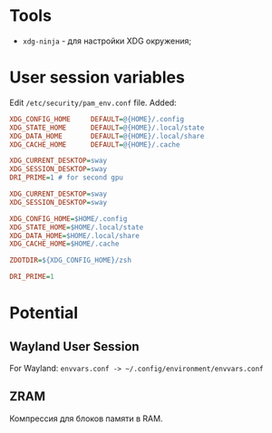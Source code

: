 # Tools

- `xdg-ninja` - для настройки XDG окружения;

# User session variables

Edit `/etc/security/pam_env.conf` file. Added:

```ini
XDG_CONFIG_HOME     DEFAULT=@{HOME}/.config
XDG_STATE_HOME      DEFAULT=@{HOME}/.local/state
XDG_DATA_HOME       DEFAULT=@{HOME}/.local/share
XDG_CACHE_HOME      DEFAULT=@{HOME}/.cache
```

```ini
XDG_CURRENT_DESKTOP=sway
XDG_SESSION_DESKTOP=sway
DRI_PRIME=1 # for second gpu
```

```ini
XDG_CURRENT_DESKTOP=sway
XDG_SESSION_DESKTOP=sway

XDG_CONFIG_HOME=$HOME/.config
XDG_STATE_HOME=$HOME/.local/state
XDG_DATA_HOME=$HOME/.local/share
XDG_CACHE_HOME=$HOME/.cache

ZDOTDIR=${XDG_CONFIG_HOME}/zsh

DRI_PRIME=1
```

# Potential

## Wayland User Session

For Wayland: `envvars.conf -> ~/.config/environment/envvars.conf`

## ZRAM

Компрессия для блоков памяти в RAM.
